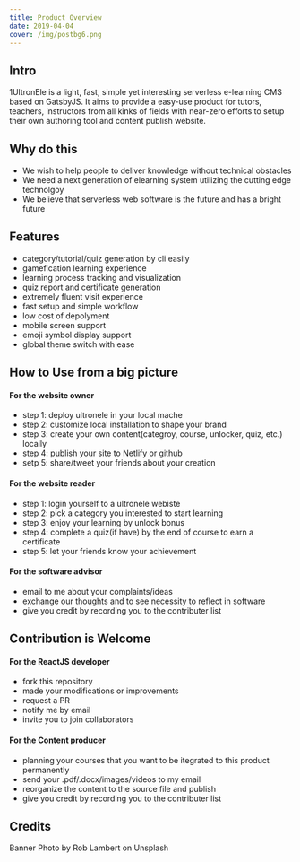 ```yaml
---
title: Product Overview
date: 2019-04-04
cover: /img/postbg6.png
---
```



## Intro

1UltronEle is a light, fast, simple yet interesting serverless e-learning CMS based on GatsbyJS. It aims to provide a easy-use product for tutors, teachers, instructors from all kinks of fields with near-zero efforts to setup their own authoring tool and content publish website.


## Why do this

* We wish to help people to deliver knowledge without technical obstacles
* We need a next generation of elearning system utilizing the cutting edge technolgoy
* We believe that serverless web software is the future and has a bright future

## Features

* category/tutorial/quiz generation by cli easily
* gamefication learning experience
* learning process tracking and visualization
* quiz report and certificate generation
* extremely fluent visit experience
* fast setup and simple workflow
* low cost of depolyment
* mobile screen support
* emoji symbol display support
* global theme switch with ease


## How to Use from a big picture

#### For the website owner

* step 1: deploy ultronele in your local mache
* step 2: customize local installation to shape your brand
* step 3: create your own content(categroy, course, unlocker, quiz, etc.) locally
* step 4: publish your site to Netlify or github
* setp 5: share/tweet your friends about your creation

#### For the website reader

* step 1: login yourself to a ultronele webiste
* step 2: pick a category you interested to start learning
* step 3: enjoy your learning by unlock bonus
* step 4: complete a quiz(if have) by the end of course to earn a certificate
* step 5: let your friends know your achievement

#### For the software advisor

* email to me about your complaints/ideas
* exchange our thoughts and to see necessity to reflect in software
* give you credit by recording you to the contributer list

## Contribution is Welcome

#### For the ReactJS developer

* fork this repository
* made your modifications or improvements
* request a PR
* notify me by email
* invite you to join collaborators

#### For the Content producer

* planning your courses that you want to be itegrated to this product permanently
* send your .pdf/.docx/images/videos to my email
* reorganize the content to the source file and publish
* give you credit by recording you to the contributer list

## Credits

Banner Photo by Rob Lambert on Unsplash
